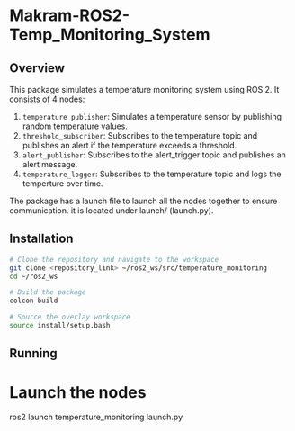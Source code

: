# Makram-ROS2-Temp_Monitoring_System

## Overview
This package simulates a temperature monitoring system using ROS 2. It consists of 4 nodes:
1. `temperature_publisher`: Simulates a temperature sensor by publishing random temperature values.
2. `threshold_subscriber`: Subscribes to the temperature topic and publishes an alert if the temperature exceeds a threshold.
3. `alert_publisher`: Subscribes to the alert_trigger topic and publishes an alert message.
4. `temperature_logger`: Subscribes to the temperature topic and logs the temperture over time.

The package has a launch file to launch all the nodes together to ensure communication. it is located under launch/ (launch.py).

## Installation
```sh
# Clone the repository and navigate to the workspace
git clone <repository_link> ~/ros2_ws/src/temperature_monitoring
cd ~/ros2_ws

# Build the package
colcon build

# Source the overlay workspace
source install/setup.bash
```
## Running

# Launch the nodes
ros2 launch temperature_monitoring launch.py

